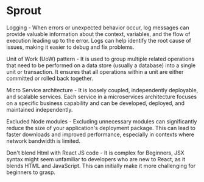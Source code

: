 # Sprout
Logging -
When errors or unexpected behavior occur, log messages can provide valuable information about the context, variables, and the flow of execution leading up to the error.
Logs can help identify the root cause of issues, making it easier to debug and fix problems.

Unit of Work (UoW) pattern -
It is used to group multiple related operations that need to be performed on a data store (usually a database) into a single unit or transaction.
It ensures that all operations within a unit are either committed or rolled back together.

Micro Service architecture -
It is loosely coupled, independently deployable, and scalable services. Each service in a microservices architecture focuses on a 
specific business capability and can be developed, deployed, and maintained independently.

Excluded Node modules -
Excluding unnecessary modules can significantly reduce the size of your application's deployment package. This can lead to faster downloads and improved performance, 
especially in contexts where network bandwidth is limited.

Don't blend Html with React JS code -
It is complex for Beginners, JSX syntax might seem unfamiliar to developers who are new to React, as it blends HTML and JavaScript. 
This can initially make it more challenging for beginners to grasp.


